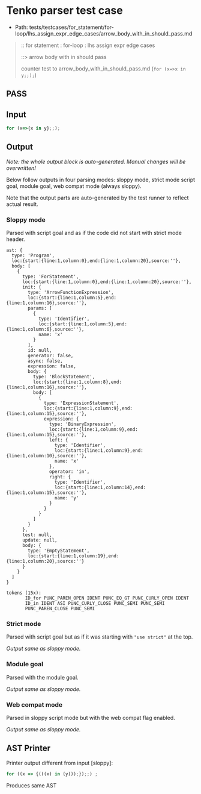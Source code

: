 # Tenko parser test case

- Path: tests/testcases/for_statement/for-loop/lhs_assign_expr_edge_cases/arrow_body_with_in_should_pass.md

> :: for statement : for-loop : lhs assign expr edge cases
>
> ::> arrow body with in should pass
>
> counter test to arrow_body_with_in_should_pass.md (`for (x=>x in y;;);`)

## PASS

## Input

`````js
for (x=>{x in y};;);
`````

## Output

_Note: the whole output block is auto-generated. Manual changes will be overwritten!_

Below follow outputs in four parsing modes: sloppy mode, strict mode script goal, module goal, web compat mode (always sloppy).

Note that the output parts are auto-generated by the test runner to reflect actual result.

### Sloppy mode

Parsed with script goal and as if the code did not start with strict mode header.

`````
ast: {
  type: 'Program',
  loc:{start:{line:1,column:0},end:{line:1,column:20},source:''},
  body: [
    {
      type: 'ForStatement',
      loc:{start:{line:1,column:0},end:{line:1,column:20},source:''},
      init: {
        type: 'ArrowFunctionExpression',
        loc:{start:{line:1,column:5},end:{line:1,column:16},source:''},
        params: [
          {
            type: 'Identifier',
            loc:{start:{line:1,column:5},end:{line:1,column:6},source:''},
            name: 'x'
          }
        ],
        id: null,
        generator: false,
        async: false,
        expression: false,
        body: {
          type: 'BlockStatement',
          loc:{start:{line:1,column:8},end:{line:1,column:16},source:''},
          body: [
            {
              type: 'ExpressionStatement',
              loc:{start:{line:1,column:9},end:{line:1,column:15},source:''},
              expression: {
                type: 'BinaryExpression',
                loc:{start:{line:1,column:9},end:{line:1,column:15},source:''},
                left: {
                  type: 'Identifier',
                  loc:{start:{line:1,column:9},end:{line:1,column:10},source:''},
                  name: 'x'
                },
                operator: 'in',
                right: {
                  type: 'Identifier',
                  loc:{start:{line:1,column:14},end:{line:1,column:15},source:''},
                  name: 'y'
                }
              }
            }
          ]
        }
      },
      test: null,
      update: null,
      body: {
        type: 'EmptyStatement',
        loc:{start:{line:1,column:19},end:{line:1,column:20},source:''}
      }
    }
  ]
}

tokens (15x):
       ID_for PUNC_PAREN_OPEN IDENT PUNC_EQ_GT PUNC_CURLY_OPEN IDENT
       ID_in IDENT ASI PUNC_CURLY_CLOSE PUNC_SEMI PUNC_SEMI
       PUNC_PAREN_CLOSE PUNC_SEMI
`````

### Strict mode

Parsed with script goal but as if it was starting with `"use strict"` at the top.

_Output same as sloppy mode._

### Module goal

Parsed with the module goal.

_Output same as sloppy mode._

### Web compat mode

Parsed in sloppy script mode but with the web compat flag enabled.

_Output same as sloppy mode._

## AST Printer

Printer output different from input [sloppy]:

````js
for ((x => {(((x) in (y)));});;) ;
````

Produces same AST
